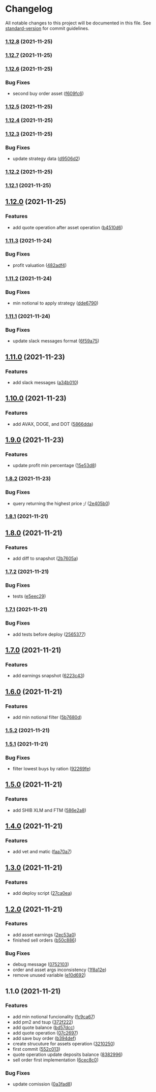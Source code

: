 # Changelog

All notable changes to this project will be documented in this file. See [standard-version](https://github.com/conventional-changelog/standard-version) for commit guidelines.

### [1.12.8](https://github.com/arantespp/cryptobot/compare/v1.12.7...v1.12.8) (2021-11-25)

### [1.12.7](https://github.com/arantespp/cryptobot/compare/v1.12.6...v1.12.7) (2021-11-25)

### [1.12.6](https://github.com/arantespp/cryptobot/compare/v1.12.5...v1.12.6) (2021-11-25)


### Bug Fixes

* second buy order asset ([f609fc6](https://github.com/arantespp/cryptobot/commit/f609fc6ca6febbb50fa9a854c413eebabca2f1d2))

### [1.12.5](https://github.com/arantespp/cryptobot/compare/v1.12.4...v1.12.5) (2021-11-25)

### [1.12.4](https://github.com/arantespp/cryptobot/compare/v1.12.3...v1.12.4) (2021-11-25)

### [1.12.3](https://github.com/arantespp/cryptobot/compare/v1.12.2...v1.12.3) (2021-11-25)


### Bug Fixes

* update strategy data ([d9506d2](https://github.com/arantespp/cryptobot/commit/d9506d23712343fca382a7125eeafb45f78b84b6))

### [1.12.2](https://github.com/arantespp/cryptobot/compare/v1.12.1...v1.12.2) (2021-11-25)

### [1.12.1](https://github.com/arantespp/cryptobot/compare/v1.12.0...v1.12.1) (2021-11-25)

## [1.12.0](https://github.com/arantespp/cryptobot/compare/v1.11.3...v1.12.0) (2021-11-25)


### Features

* add quote operation after asset operation ([b4510d6](https://github.com/arantespp/cryptobot/commit/b4510d68716d2f281de784e370dfb3fa35d30322))

### [1.11.3](https://github.com/arantespp/cryptobot/compare/v1.11.2...v1.11.3) (2021-11-24)


### Bug Fixes

* profit valuation ([482adf4](https://github.com/arantespp/cryptobot/commit/482adf49785d3e64b0aff59ca0d37400949ee6ca))

### [1.11.2](https://github.com/arantespp/cryptobot/compare/v1.11.1...v1.11.2) (2021-11-24)


### Bug Fixes

* min notional to apply strategy ([dde6790](https://github.com/arantespp/cryptobot/commit/dde6790f79486c249ca3f726492ba6f0e4373f83))

### [1.11.1](https://github.com/arantespp/cryptobot/compare/v1.11.0...v1.11.1) (2021-11-24)


### Bug Fixes

* update slack messages format ([6f59a75](https://github.com/arantespp/cryptobot/commit/6f59a75395006299c7a8166d861ff5fb253de39b))

## [1.11.0](https://github.com/arantespp/cryptobot/compare/v1.10.0...v1.11.0) (2021-11-23)


### Features

* add slack messages ([a34b010](https://github.com/arantespp/cryptobot/commit/a34b01073f40eea8c901ac18b58254b6a52d23ae))

## [1.10.0](https://github.com/arantespp/cryptobot/compare/v1.9.0...v1.10.0) (2021-11-23)


### Features

* add AVAX, DOGE, and DOT ([5866dda](https://github.com/arantespp/cryptobot/commit/5866ddafac000daa00f73e95e5d8e4f6265d4aa6))

## [1.9.0](https://github.com/arantespp/cryptobot/compare/v1.8.2...v1.9.0) (2021-11-23)


### Features

* update profit min percentage ([15e53d8](https://github.com/arantespp/cryptobot/commit/15e53d8ba063ca510a7982799f0b115356f488b2))

### [1.8.2](https://github.com/arantespp/cryptobot/compare/v1.8.1...v1.8.2) (2021-11-23)


### Bug Fixes

* query returning the highest price ;/ ([2e405b0](https://github.com/arantespp/cryptobot/commit/2e405b00e1745c16dc45d7da0c32a4ebfb99174d))

### [1.8.1](https://github.com/arantespp/cryptobot/compare/v1.8.0...v1.8.1) (2021-11-21)

## [1.8.0](https://github.com/arantespp/cryptobot/compare/v1.7.2...v1.8.0) (2021-11-21)


### Features

* add diff to snapshot ([2b7605a](https://github.com/arantespp/cryptobot/commit/2b7605a56ec25faeb6c3d7436948a60b1eb34c7b))

### [1.7.2](https://github.com/arantespp/cryptobot/compare/v1.7.1...v1.7.2) (2021-11-21)


### Bug Fixes

* tests ([e5eec29](https://github.com/arantespp/cryptobot/commit/e5eec29bb73c1ee509590169e004047ec59efafd))

### [1.7.1](https://github.com/arantespp/cryptobot/compare/v1.7.0...v1.7.1) (2021-11-21)


### Bug Fixes

* add tests before deploy ([2565377](https://github.com/arantespp/cryptobot/commit/25653774433aa9cd1d2c9f0186dfed18aff27638))

## [1.7.0](https://github.com/arantespp/cryptobot/compare/v1.6.0...v1.7.0) (2021-11-21)


### Features

* add earnings snapshot ([6223c43](https://github.com/arantespp/cryptobot/commit/6223c43a039b5b7bf97b72969376d3f622da4e67))

## [1.6.0](https://github.com/arantespp/cryptobot/compare/v1.5.2...v1.6.0) (2021-11-21)


### Features

* add min notional filter ([5b7680d](https://github.com/arantespp/cryptobot/commit/5b7680da02c85d0b3829ae08a7578e3c4d3e91b2))

### [1.5.2](https://github.com/arantespp/cryptobot/compare/v1.5.1...v1.5.2) (2021-11-21)

### [1.5.1](https://github.com/arantespp/cryptobot/compare/v1.5.0...v1.5.1) (2021-11-21)


### Bug Fixes

* filter lowest buys by ration ([92269fe](https://github.com/arantespp/cryptobot/commit/92269fe3fc257559fd3cfa033fac2979679b00fe))

## [1.5.0](https://github.com/arantespp/cryptobot/compare/v1.4.0...v1.5.0) (2021-11-21)


### Features

* add SHIB XLM and FTM ([586e2a8](https://github.com/arantespp/cryptobot/commit/586e2a8773768f51c68f3e7f43120b31a019efc1))

## [1.4.0](https://github.com/arantespp/cryptobot/compare/v1.3.0...v1.4.0) (2021-11-21)


### Features

* add vet and matic ([faa70a7](https://github.com/arantespp/cryptobot/commit/faa70a7f81436fafec7c1697088f0458503b60b7))

## [1.3.0](https://github.com/arantespp/cryptobot/compare/v1.2.0...v1.3.0) (2021-11-21)


### Features

* add deploy script ([27ca0ea](https://github.com/arantespp/cryptobot/commit/27ca0ea9ac88eefd48e08cce9b492864ec5b12fd))

## [1.2.0](https://github.com/arantespp/cryptobot/compare/v1.1.0...v1.2.0) (2021-11-21)


### Features

* add asset earnings ([2ec53a0](https://github.com/arantespp/cryptobot/commit/2ec53a0ccf90c1e107e40068289df76480b6d9ed))
* finished sell orders ([b50c886](https://github.com/arantespp/cryptobot/commit/b50c8860cc4b4e21da38752b12e9b5895b1f9ae2))


### Bug Fixes

* debug message ([0752103](https://github.com/arantespp/cryptobot/commit/0752103f1db43f4f1c39f35261422510ae5da72c))
* order and asset args inconsistency ([1f8a12e](https://github.com/arantespp/cryptobot/commit/1f8a12e889a503df47c2a90042ec224620bfafb9))
* remove unused variable ([e10d692](https://github.com/arantespp/cryptobot/commit/e10d6923c0a81d1dc8e87e2f4b472b34120f8dd6))

## 1.1.0 (2021-11-21)


### Features

* add min notional funcionality ([fc9ca67](https://github.com/arantespp/cryptobot/commit/fc9ca67f8fc2ec186d12fbc90a42004ac4ceff13))
* add pm2 and tsup ([372f222](https://github.com/arantespp/cryptobot/commit/372f222b88e50028c92ce9020dadb4240b16e5a7))
* add quote balance ([bd57dcc](https://github.com/arantespp/cryptobot/commit/bd57dcc0379197590751f60c66686763951303ef))
* add quote operation ([07c2697](https://github.com/arantespp/cryptobot/commit/07c26971dae9b18757d05a58bab0a74968b28ff1))
* add save buy order ([b394def](https://github.com/arantespp/cryptobot/commit/b394def5b3f2a3675af771aeb7c2c4f04ef0d664))
* create strucuture for assets operation ([3210250](https://github.com/arantespp/cryptobot/commit/3210250281b0acdcb8d93c4c21f82c17122374e4))
* first commit ([552c013](https://github.com/arantespp/cryptobot/commit/552c0139ffdb9808ff241ad900ff3cb9806729ff))
* quote operation update deposits balance ([8382996](https://github.com/arantespp/cryptobot/commit/83829962ce741e406e64f50efab5fb80adf95ec3))
* sell order first implementation ([6cec8c0](https://github.com/arantespp/cryptobot/commit/6cec8c053cab187de1a00af1fd937026585a7811))


### Bug Fixes

* update comission ([0a3fad8](https://github.com/arantespp/cryptobot/commit/0a3fad8bc5ef3fb9c16335363fa1ef95b3ee12aa))
